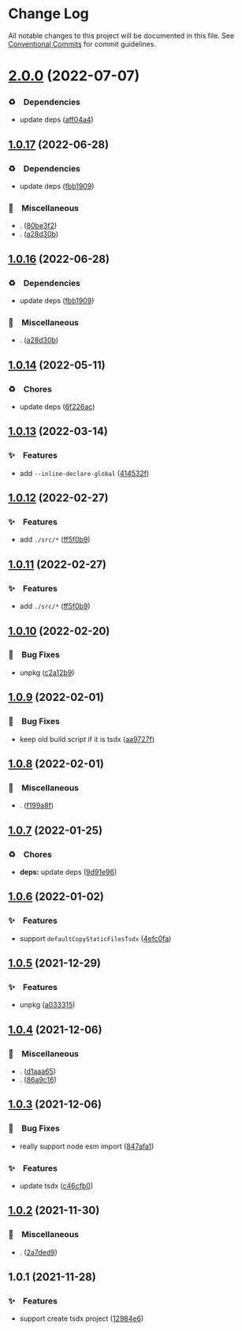 # Change Log

All notable changes to this project will be documented in this file.
See [Conventional Commits](https://conventionalcommits.org) for commit guidelines.

# [2.0.0](https://github.com/bluelovers/ws-yarn-workspaces/compare/@yarn-tool/setup-module-env@1.0.17...@yarn-tool/setup-module-env@2.0.0) (2022-07-07)


### ♻️　Dependencies

* update deps ([aff04a4](https://github.com/bluelovers/ws-yarn-workspaces/commit/aff04a47e24f963121cf893a03a5b92dfcb6b720))





## [1.0.17](https://github.com/bluelovers/ws-yarn-workspaces/compare/@yarn-tool/setup-module-env@1.0.14...@yarn-tool/setup-module-env@1.0.17) (2022-06-28)


### ♻️　Dependencies

* update deps ([fbb1909](https://github.com/bluelovers/ws-yarn-workspaces/commit/fbb19098dfab64730866a3ad181cfab4b5a3f13d))


### 🔖　Miscellaneous

* . ([80be3f2](https://github.com/bluelovers/ws-yarn-workspaces/commit/80be3f28b36c30cad697d291a26b4c4fa523efc5))
* . ([a28d30b](https://github.com/bluelovers/ws-yarn-workspaces/commit/a28d30bbb9879efbf0483c362b56eb6fd1f1108b))





## [1.0.16](https://github.com/bluelovers/ws-yarn-workspaces/compare/@yarn-tool/setup-module-env@1.0.14...@yarn-tool/setup-module-env@1.0.16) (2022-06-28)


### ♻️　Dependencies

* update deps ([fbb1909](https://github.com/bluelovers/ws-yarn-workspaces/commit/fbb19098dfab64730866a3ad181cfab4b5a3f13d))


### 🔖　Miscellaneous

* . ([a28d30b](https://github.com/bluelovers/ws-yarn-workspaces/commit/a28d30bbb9879efbf0483c362b56eb6fd1f1108b))





## [1.0.14](https://github.com/bluelovers/ws-yarn-workspaces/compare/@yarn-tool/setup-module-env@1.0.13...@yarn-tool/setup-module-env@1.0.14) (2022-05-11)


### ♻️　Chores

* update deps ([6f226ac](https://github.com/bluelovers/ws-yarn-workspaces/commit/6f226acfd22f0b213eaa8a84886f8391284b1fcf))





## [1.0.13](https://github.com/bluelovers/ws-yarn-workspaces/compare/@yarn-tool/setup-module-env@1.0.12...@yarn-tool/setup-module-env@1.0.13) (2022-03-14)


### ✨　Features

* add `--inline-declare-global` ([414532f](https://github.com/bluelovers/ws-yarn-workspaces/commit/414532f51569b858ab2b367a420b73b6c529c6e6))





## [1.0.12](https://github.com/bluelovers/ws-yarn-workspaces/compare/@yarn-tool/setup-module-env@1.0.10...@yarn-tool/setup-module-env@1.0.12) (2022-02-27)


### ✨　Features

* add `./src/*` ([ff5f0b9](https://github.com/bluelovers/ws-yarn-workspaces/commit/ff5f0b98ee88868918f4d20bdd315ea76402d312))





## [1.0.11](https://github.com/bluelovers/ws-yarn-workspaces/compare/@yarn-tool/setup-module-env@1.0.10...@yarn-tool/setup-module-env@1.0.11) (2022-02-27)


### ✨　Features

* add `./src/*` ([ff5f0b9](https://github.com/bluelovers/ws-yarn-workspaces/commit/ff5f0b98ee88868918f4d20bdd315ea76402d312))





## [1.0.10](https://github.com/bluelovers/ws-yarn-workspaces/compare/@yarn-tool/setup-module-env@1.0.9...@yarn-tool/setup-module-env@1.0.10) (2022-02-20)


### 🐛　Bug Fixes

* unpkg ([c2a12b9](https://github.com/bluelovers/ws-yarn-workspaces/commit/c2a12b9dc744dd3a4ee472676c975a140496115a))





## [1.0.9](https://github.com/bluelovers/ws-yarn-workspaces/compare/@yarn-tool/setup-module-env@1.0.8...@yarn-tool/setup-module-env@1.0.9) (2022-02-01)


### 🐛　Bug Fixes

* keep old build script if it is tsdx ([aa9727f](https://github.com/bluelovers/ws-yarn-workspaces/commit/aa9727f9d599f678eba830b8e96931c5c04a788b))





## [1.0.8](https://github.com/bluelovers/ws-yarn-workspaces/compare/@yarn-tool/setup-module-env@1.0.7...@yarn-tool/setup-module-env@1.0.8) (2022-02-01)


### 🔖　Miscellaneous

* . ([f199a8f](https://github.com/bluelovers/ws-yarn-workspaces/commit/f199a8f961c45b8aa78eb9d17cf044aa42f7ee80))





## [1.0.7](https://github.com/bluelovers/ws-yarn-workspaces/compare/@yarn-tool/setup-module-env@1.0.6...@yarn-tool/setup-module-env@1.0.7) (2022-01-25)


### ♻️　Chores

* **deps:** update deps ([9d91e96](https://github.com/bluelovers/ws-yarn-workspaces/commit/9d91e960a0e02ec2896b791cb5933f47d86b0bc5))





## [1.0.6](https://github.com/bluelovers/ws-yarn-workspaces/compare/@yarn-tool/setup-module-env@1.0.5...@yarn-tool/setup-module-env@1.0.6) (2022-01-02)


### ✨　Features

* support `defaultCopyStaticFilesTsdx` ([4efc0fa](https://github.com/bluelovers/ws-yarn-workspaces/commit/4efc0fa6df9fe4c356844224c11f68aa047ecbcc))





## [1.0.5](https://github.com/bluelovers/ws-yarn-workspaces/compare/@yarn-tool/setup-module-env@1.0.4...@yarn-tool/setup-module-env@1.0.5) (2021-12-29)


### ✨　Features

* unpkg ([a033315](https://github.com/bluelovers/ws-yarn-workspaces/commit/a0333156ace648ee4a7fa874bf910022e5f242c1))





## [1.0.4](https://github.com/bluelovers/ws-yarn-workspaces/compare/@yarn-tool/setup-module-env@1.0.3...@yarn-tool/setup-module-env@1.0.4) (2021-12-06)


### 🔖　Miscellaneous

* . ([d1aaa65](https://github.com/bluelovers/ws-yarn-workspaces/commit/d1aaa651f6bfc65be3a9d92dc31dc91178df11ab))
* . ([86a9c16](https://github.com/bluelovers/ws-yarn-workspaces/commit/86a9c16702133f525fafc50843f16c8c54a24df7))





## [1.0.3](https://github.com/bluelovers/ws-yarn-workspaces/compare/@yarn-tool/setup-module-env@1.0.2...@yarn-tool/setup-module-env@1.0.3) (2021-12-06)


### 🐛　Bug Fixes

* really support node esm import ([847afa1](https://github.com/bluelovers/ws-yarn-workspaces/commit/847afa18eeb40d54064454ebea4de649bda6e7c5))


### ✨　Features

* update tsdx ([c46cfb0](https://github.com/bluelovers/ws-yarn-workspaces/commit/c46cfb054238f238c1a6735cb8b6b9b3ac09728a))





## [1.0.2](https://github.com/bluelovers/ws-yarn-workspaces/compare/@yarn-tool/setup-module-env@1.0.1...@yarn-tool/setup-module-env@1.0.2) (2021-11-30)


### 🔖　Miscellaneous

* . ([2a7ded9](https://github.com/bluelovers/ws-yarn-workspaces/commit/2a7ded9396cd8619f03c21e0e00f458575978913))





## 1.0.1 (2021-11-28)


### ✨　Features

* support create tsdx project ([12984e6](https://github.com/bluelovers/ws-yarn-workspaces/commit/12984e63422f8a495e8c55cda2f3862a6b12ba26))
